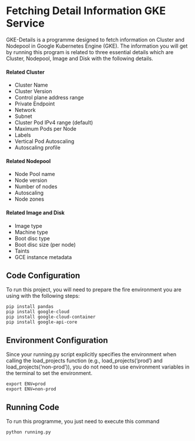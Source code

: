 # Fetching Detail Information GKE Service

GKE-Details is a programme designed to fetch information on Cluster and Nodepool in Google Kubernetes Engine (GKE). The information you will get by running this program is related to three essential details which are Cluster, Nodepool, Image and Disk with the following details.

#### Related Cluster

- Cluster Name
- Cluster Version
- Control plane address range
- Private Endpoint
- Network
- Subnet
- Cluster Pod IPv4 range (default)
- Maximum Pods per Node
- Labels
- Vertical Pod Autoscaling
- Autoscaling profile

#### Related Nodepool

- Node Pool name
- Node version
- Number of nodes
- Autoscaling
- Node zones

#### Related Image and Disk

- Image type
- Machine type
- Boot disc type
- Boot disc size (per node)
- Taints
- GCE instance metadata

## Code Configuration

To run this project, you will need to prepare the fire environment you are using with the following steps:

```
pip install pandas
pip install google-cloud
pip install google-cloud-container
pip install google-api-core
```

## Environment Configuration

Since your running.py script explicitly specifies the environment when calling the load_projects function (e.g., load_projects(‘prod’) and load_projects(‘non-prod’)), you do not need to use environment variables in the terminal to set the environment.

```
export ENV=prod 
export ENV=non-prod 
 ```

## Running Code 

To run this programme, you just need to execute this command
```
python running.py
```
